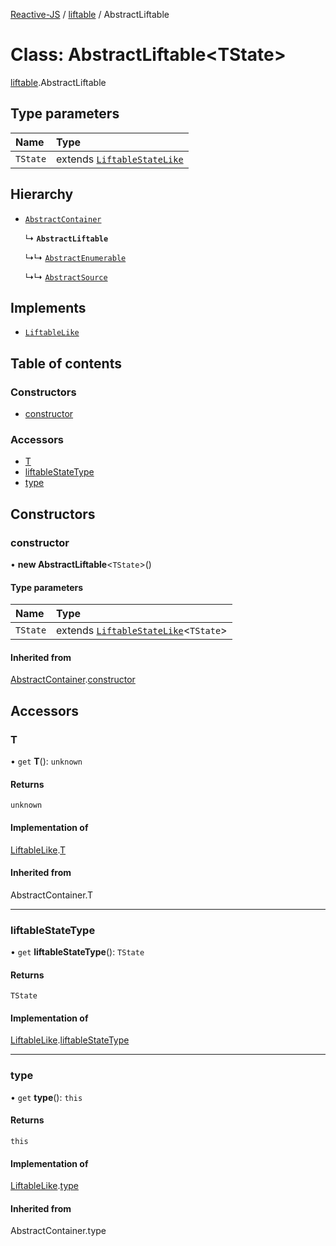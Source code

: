 [Reactive-JS](../README.md) / [liftable](../modules/liftable.md) / AbstractLiftable

# Class: AbstractLiftable<TState\>

[liftable](../modules/liftable.md).AbstractLiftable

## Type parameters

| Name | Type |
| :------ | :------ |
| `TState` | extends [`LiftableStateLike`](../interfaces/liftable.LiftableStateLike.md) |

## Hierarchy

- [`AbstractContainer`](container.AbstractContainer.md)

  ↳ **`AbstractLiftable`**

  ↳↳ [`AbstractEnumerable`](enumerable.AbstractEnumerable.md)

  ↳↳ [`AbstractSource`](source.AbstractSource.md)

## Implements

- [`LiftableLike`](../interfaces/liftable.LiftableLike.md)

## Table of contents

### Constructors

- [constructor](liftable.AbstractLiftable.md#constructor)

### Accessors

- [T](liftable.AbstractLiftable.md#t)
- [liftableStateType](liftable.AbstractLiftable.md#liftablestatetype)
- [type](liftable.AbstractLiftable.md#type)

## Constructors

### constructor

• **new AbstractLiftable**<`TState`\>()

#### Type parameters

| Name | Type |
| :------ | :------ |
| `TState` | extends [`LiftableStateLike`](../interfaces/liftable.LiftableStateLike.md)<`TState`\> |

#### Inherited from

[AbstractContainer](container.AbstractContainer.md).[constructor](container.AbstractContainer.md#constructor)

## Accessors

### T

• `get` **T**(): `unknown`

#### Returns

`unknown`

#### Implementation of

[LiftableLike](../interfaces/liftable.LiftableLike.md).[T](../interfaces/liftable.LiftableLike.md#t)

#### Inherited from

AbstractContainer.T

___

### liftableStateType

• `get` **liftableStateType**(): `TState`

#### Returns

`TState`

#### Implementation of

[LiftableLike](../interfaces/liftable.LiftableLike.md).[liftableStateType](../interfaces/liftable.LiftableLike.md#liftablestatetype)

___

### type

• `get` **type**(): `this`

#### Returns

`this`

#### Implementation of

[LiftableLike](../interfaces/liftable.LiftableLike.md).[type](../interfaces/liftable.LiftableLike.md#type)

#### Inherited from

AbstractContainer.type
